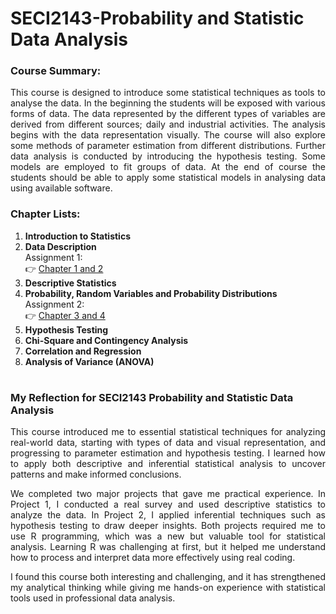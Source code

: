 # SECI2143-Probability and Statistic Data Analysis

### Course Summary:

<p align="justify"> This course is designed to introduce some statistical techniques as tools to analyse the
data. In the beginning the students will be exposed with various forms of data. The data
represented by the different types of variables are derived from different sources; daily
and industrial activities. The analysis begins with the data representation visually. The
course will also explore some methods of parameter estimation from different
distributions. Further data analysis is conducted by introducing the hypothesis testing.
Some models are employed to fit groups of data. At the end of course the students should
be able to apply some statistical models in analysing data using available software. </p>

### Chapter Lists:
1.	<b>Introduction to Statistics</b>
2.	<b>Data Description</b> </br>
     Assignment 1: </br>
    👉 [Chapter 1 and 2](https://github.com/arul1001/SECI2143-Probability-and-Statistic-Data-Analysis/blob/e960923fe4632a378dbe21d30678f63672738836/SEC12143%20ASSIGNMENT_1.pdf) </br>
3.	<b>Descriptive Statistics</b>
4.	<b>Probability, Random Variables and Probability Distributions</b>
     Assignment 2: </br>
    👉 [Chapter 3 and 4](https://github.com/arul1001/SECI2143-Probability-and-Statistic-Data-Analysis/blob/e960923fe4632a378dbe21d30678f63672738836/SECI2143-PSDA-Assignment2_Arulmurugan.pdf) </br>
5.	<b>Hypothesis Testing</b>
6.	<b>Chi-Square and Contingency Analysis</b>
7.	<b>Correlation and Regression</b>
8.	<b>Analysis of Variance (ANOVA)</b>

#

### My Reflection for SECI2143 Probability and Statistic Data Analysis

<p align="justify"> This course introduced me to essential statistical techniques for analyzing real-world data, starting with types of data and visual representation, and progressing to parameter estimation and hypothesis testing. I learned how to apply both descriptive and inferential statistical analysis to uncover patterns and make informed conclusions.</p>

<p align="justify"> We completed two major projects that gave me practical experience. In Project 1, I conducted a real survey and used descriptive statistics to analyze the data. In Project 2, I applied inferential techniques such as hypothesis testing to draw deeper insights. Both projects required me to use R programming, which was a new but valuable tool for statistical analysis. Learning R was challenging at first, but it helped me understand how to process and interpret data more effectively using real coding.</p>

<p align="justify"> I found this course both interesting and challenging, and it has strengthened my analytical thinking while giving me hands-on experience with statistical tools used in professional data analysis.</p>




#
